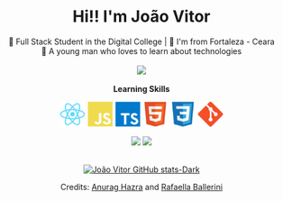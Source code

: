 <div>
  
  <h1 align="center">
    Hi!! I'm João Vitor
  </h1>
  
  <p align="center">
    📍 Full Stack Student in the Digital College | 
    📍 I'm from Fortaleza - Ceara <br>
    📍 A young man who loves to learn about technologies<br>
<br><img   src="https://media.tenor.com/NOYF3f82b_gAAAAC/programmer.gif"  width="300"/>
  </p>
  
<div>
  <p align="center">
    <strong> Learning Skills </strong>
  </p>
  </div> 
  
<div align="center" valign="top">
  <img align="center" alt="React"  width="45"
       src="https://raw.githubusercontent.com/devicons/devicon/master/icons/react/react-original.svg">
  <img align="center" alt="Js" width="45" 
       src="https://raw.githubusercontent.com/devicons/devicon/master/icons/javascript/javascript-plain.svg">
  <img align="center" alt="Js" width="45" 
       src="https://raw.githubusercontent.com/devicons/devicon/master/icons/typescript/typescript-plain.svg">
  <img align="center" alt="HTML" width="45"
       src="https://raw.githubusercontent.com/devicons/devicon/master/icons/html5/html5-original.svg">
  <img align="center" alt="CSS"  width="45" 
       src="https://raw.githubusercontent.com/devicons/devicon/master/icons/css3/css3-original.svg">
  <img align="center" alt="git" width="45" 
       src="https://raw.githubusercontent.com/devicons/devicon/master/icons/git/git-original.svg">

</div><br>

<div align="center">
    <a href="https://www.instagram.com/_jotav29" target="_blank"><img src="https://img.shields.io/badge/-Instagram-%23E4405F?style=for-the-badge&logo=instagram&logoColor=white" target="_blank"></a>
  <a href="mailto:jvmnc232@gmail.com"><img src="https://img.shields.io/badge/-Gmail-%23333?style=for-the-badge&logo=gmail&logoColor=white" target="_blank"></a>

</div><br>


  <div align="center">
    
 [![João Vitor GitHub stats-Dark](https://github-readme-stats.vercel.app/api?username=Jvfarias-prog&show_icons=true&theme=dark#gh-dark-mode-only)](https://github.com/Jvfarias-prog/github-readme-stats#gh-dark-mode-only)
    
</div>
  
  <div align="center">
    
  <p>Credits: <a href="https://github.com/anuraghazra/github-readme-stats">Anurag Hazra</a> and <a href="https://github.com/rafaballerini">Rafaella Ballerini</a></p>
    
</div>
  
 
  

  
